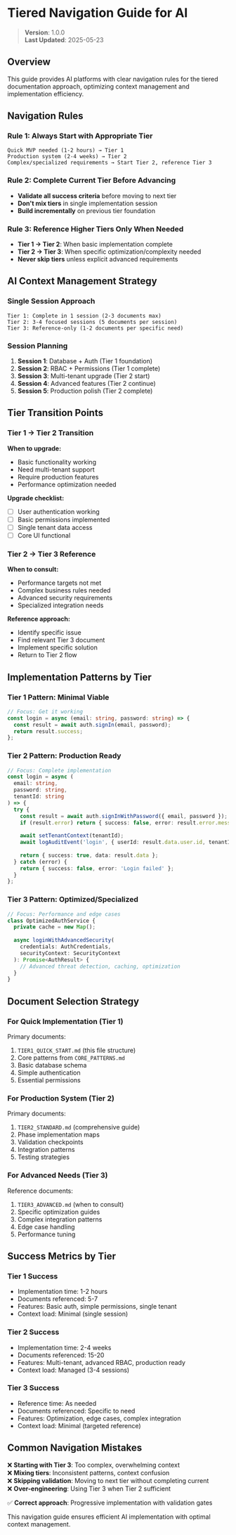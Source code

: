 
# Tiered Navigation Guide for AI

> **Version**: 1.0.0  
> **Last Updated**: 2025-05-23

## Overview

This guide provides AI platforms with clear navigation rules for the tiered documentation approach, optimizing context management and implementation efficiency.

## Navigation Rules

### Rule 1: Always Start with Appropriate Tier
```
Quick MVP needed (1-2 hours) → Tier 1
Production system (2-4 weeks) → Tier 2  
Complex/specialized requirements → Start Tier 2, reference Tier 3
```

### Rule 2: Complete Current Tier Before Advancing
- **Validate all success criteria** before moving to next tier
- **Don't mix tiers** in single implementation session
- **Build incrementally** on previous tier foundation

### Rule 3: Reference Higher Tiers Only When Needed
- **Tier 1 → Tier 2**: When basic implementation complete
- **Tier 2 → Tier 3**: When specific optimization/complexity needed
- **Never skip tiers** unless explicit advanced requirements

## AI Context Management Strategy

### Single Session Approach
```
Tier 1: Complete in 1 session (2-3 documents max)
Tier 2: 3-4 focused sessions (5 documents per session)
Tier 3: Reference-only (1-2 documents per specific need)
```

### Session Planning
1. **Session 1**: Database + Auth (Tier 1 foundation)
2. **Session 2**: RBAC + Permissions (Tier 1 complete)
3. **Session 3**: Multi-tenant upgrade (Tier 2 start)
4. **Session 4**: Advanced features (Tier 2 continue)
5. **Session 5**: Production polish (Tier 2 complete)

## Tier Transition Points

### Tier 1 → Tier 2 Transition
**When to upgrade:**
- Basic functionality working
- Need multi-tenant support
- Require production features
- Performance optimization needed

**Upgrade checklist:**
- [ ] User authentication working
- [ ] Basic permissions implemented
- [ ] Single tenant data access
- [ ] Core UI functional

### Tier 2 → Tier 3 Reference
**When to consult:**
- Performance targets not met
- Complex business rules needed
- Advanced security requirements
- Specialized integration needs

**Reference approach:**
- Identify specific issue
- Find relevant Tier 3 document
- Implement specific solution
- Return to Tier 2 flow

## Implementation Patterns by Tier

### Tier 1 Pattern: Minimal Viable
```typescript
// Focus: Get it working
const login = async (email: string, password: string) => {
  const result = await auth.signIn(email, password);
  return result.success;
};
```

### Tier 2 Pattern: Production Ready
```typescript
// Focus: Complete implementation
const login = async (
  email: string, 
  password: string, 
  tenantId: string
) => {
  try {
    const result = await auth.signInWithPassword({ email, password });
    if (result.error) return { success: false, error: result.error.message };
    
    await setTenantContext(tenantId);
    await logAuditEvent('login', { userId: result.data.user.id, tenantId });
    
    return { success: true, data: result.data };
  } catch (error) {
    return { success: false, error: 'Login failed' };
  }
};
```

### Tier 3 Pattern: Optimized/Specialized
```typescript
// Focus: Performance and edge cases
class OptimizedAuthService {
  private cache = new Map();
  
  async loginWithAdvancedSecurity(
    credentials: AuthCredentials,
    securityContext: SecurityContext
  ): Promise<AuthResult> {
    // Advanced threat detection, caching, optimization
  }
}
```

## Document Selection Strategy

### For Quick Implementation (Tier 1)
Primary documents:
1. `TIER1_QUICK_START.md` (this file structure)
2. Core patterns from `CORE_PATTERNS.md`
3. Basic database schema
4. Simple authentication
5. Essential permissions

### For Production System (Tier 2)
Primary documents:
1. `TIER2_STANDARD.md` (comprehensive guide)
2. Phase implementation maps
3. Validation checkpoints
4. Integration patterns
5. Testing strategies

### For Advanced Needs (Tier 3)
Reference documents:
1. `TIER3_ADVANCED.md` (when to consult)
2. Specific optimization guides
3. Complex integration patterns
4. Edge case handling
5. Performance tuning

## Success Metrics by Tier

### Tier 1 Success
- Implementation time: 1-2 hours
- Documents referenced: 5-7
- Features: Basic auth, simple permissions, single tenant
- Context load: Minimal (single session)

### Tier 2 Success
- Implementation time: 2-4 weeks
- Documents referenced: 15-20
- Features: Multi-tenant, advanced RBAC, production ready
- Context load: Managed (3-4 sessions)

### Tier 3 Success
- Reference time: As needed
- Documents referenced: Specific to need
- Features: Optimization, edge cases, complex integration
- Context load: Minimal (targeted reference)

## Common Navigation Mistakes

❌ **Starting with Tier 3**: Too complex, overwhelming context  
❌ **Mixing tiers**: Inconsistent patterns, context confusion  
❌ **Skipping validation**: Moving to next tier without completing current  
❌ **Over-engineering**: Using Tier 3 when Tier 2 sufficient  

✅ **Correct approach**: Progressive implementation with validation gates

This navigation guide ensures efficient AI implementation with optimal context management.
